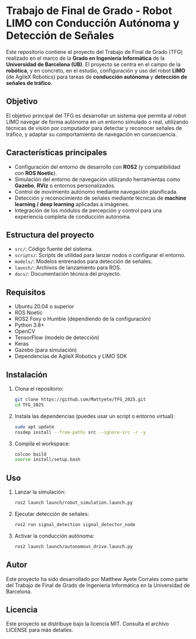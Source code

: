 # Trabajo de Final de Grado - Robot LIMO con Conducción Autónoma y Detección de Señales

Este repositorio contiene el proyecto del Trabajo de Final de Grado (TFG) realizado en el marco de la **Grado en Ingeniería Informática** de la **Universidad de Barcelona (UB)**. El proyecto se centra en el campo de la **robótica**, y en concreto, en el estudio, configuración y uso del robot **LIMO** (de AgileX Robotics) para tareas de **conducción autónoma** y **detección de señales de tráfico**.

## Objetivo

El objetivo principal del TFG es desarrollar un sistema que permita al robot LIMO navegar de forma autónoma en un entorno simulado o real, utilizando técnicas de visión por computador para detectar y reconocer señales de tráfico, y adaptar su comportamiento de navegación en consecuencia.

## Características principales

- Configuración del entorno de desarrollo con **ROS2** (y compatibilidad con **ROS Noetic**).
- Simulación del entorno de navegación utilizando herramientas como **Gazebo**, **RViz** o entornos personalizados.
- Control de movimiento autónomo mediante navegación planificada.
- Detección y reconocimiento de señales mediante técnicas de **machine learning / deep learning** aplicadas a imágenes.
- Integración de los módulos de percepción y control para una experiencia completa de conducción autónoma.

## Estructura del proyecto

- `src/`: Código fuente del sistema.
- `scripts/`: Scripts de utilidad para lanzar nodos o configurar el entorno.
- `models/`: Modelos entrenados para detección de señales.
- `launch/`: Archivos de lanzamiento para ROS.
- `docs/`: Documentación técnica del proyecto.

## Requisitos

- Ubuntu 20.04 o superior
- ROS Noetic
- ROS2 Foxy o Humble (dependiendo de la configuración)
- Python 3.8+
- OpenCV
- TensorFlow (modelo de detección)
- Keras
- Gazebo (para simulación)
- Dependencias de AgileX Robotics y LIMO SDK

## Instalación

1. Clona el repositorio:
   ```bash
   git clone https://github.com/Mattyete/TFG_2025.git
   cd TFG_2025
   
2. Instala las dependencias (puedes usar un script o entorno virtual):
   ```bash
   sudo apt update
   rosdep install --from-paths src --ignore-src -r -y
   
3. Compila el workspace:
   ```bash
   colcon build
   source install/setup.bash

## Uso

1. Lanzar la simulación:
   ```bash
   ros2 launch launch/robot_simulation.launch.py
   
2. Ejecutar detección de señales:
   ```bash
   ros2 run signal_detection signal_detector_node

3. Activar la conducción autónoma:
   ```bash
   ros2 launch launch/autonomous_drive.launch.py

## Autor
Este proyecto ha sido desarrollado por Matthew Ayete Corrales como parte del Trabajo de Final de Grado de Ingeniería Informática en la Universidad de Barcelona.

## Licencia
Este proyecto se distribuye bajo la licencia MIT. Consulta el archivo LICENSE para más detalles.
